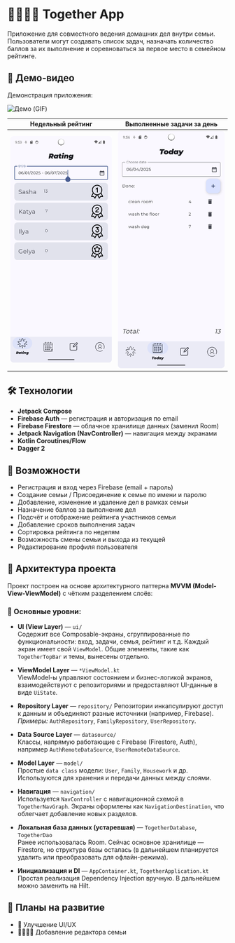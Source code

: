 # 👨‍👩‍👧‍👦 Together App

Приложение для совместного ведения домашних дел внутри семьи. Пользователи могут создавать список задач, назначать количество баллов за их выполнение и соревноваться за первое место в семейном рейтинге.

## 🎥 Демо-видео

Демонстрация приложения:

![Демо (GIF)](screenshots/App_work.gif)

| Недельный рейтинг | Выполненные задачи за день |
|----------------------|---------------------|
| ![Превью демо](screenshots/preview.png) | ![Превью демо](screenshots/preview2.png) |

## 🛠️ Технологии

- **Jetpack Compose**
- **Firebase Auth** — регистрация и авторизация по email
- **Firebase Firestore** — облачное хранилище данных (заменил Room)
- **Jetpack Navigation (NavController)** — навигация между экранами
- **Kotlin Coroutines/Flow**
- **Dagger 2**

## 📲 Возможности

- Регистрация и вход через Firebase (email + пароль)
- Создание семьи / Присоединение к семье по имени и паролю
- Добавление, изменение и удаление дел в рамках семьи
- Назначение баллов за выполнение дел
- Подсчёт и отображение рейтинга участников семьи
- Добавление сроков выполнения задач
- Сортировка рейтинга по неделям
- Возможность смены семьи и выхода из текущей
- Редактирование профиля пользователя

## 🧱 Архитектура проекта

Проект построен на основе архитектурного паттерна **MVVM (Model-View-ViewModel)** с чётким разделением слоёв:

### 📂 Основные уровни:

- **UI (View Layer)** — `ui/`  
  Содержит все Composable-экраны, сгруппированные по функциональности: вход, задачи, семья, рейтинг и т.д. Каждый экран имеет свой `ViewModel`. Общие элементы, такие как `TogetherTopBar` и темы, вынесены отдельно.

- **ViewModel Layer** — `*ViewModel.kt`  
  ViewModel-ы управляют состоянием и бизнес-логикой экранов, взаимодействуют с репозиториями и предоставляют UI-данные в виде `UiState`.

- **Repository Layer** — `repository/`
  Репозитории инкапсулируют доступ к данным и объединяют разные источники (например, Firebase).  
  _Примеры:_ `AuthRepository`, `FamilyRepository`, `UserRepository`.

- **Data Source Layer** — `datasource/`  
  Классы, напрямую работающие с Firebase (Firestore, Auth), например `AuthRemoteDataSource`, `UserRemoteDataSource`.

- **Model Layer** — `model/`  
  Простые `data class` модели: `User`, `Family`, `Housework` и др. Используются для хранения и передачи данных между слоями.

- **Навигация** — `navigation/`  
  Используется `NavController` с навигационной схемой в `TogetherNavGraph`. Экраны оформлены как `NavigationDestination`, что облегчает добавление новых разделов.

- **Локальная база данных (устаревшая)** — `TogetherDatabase`, `TogetherDao`  
  Ранее использовалась Room. Сейчас основное хранилище — Firestore, но структура базы осталась (в дальнейшем планируется удалить или преобразовать для офлайн-режима).

- **Инициализация и DI** — `AppContainer.kt`, `TogetherApplication.kt`  
  Простая реализация Dependency Injection вручную. В дальнейшем можно заменить на Hilt.

## 📌 Планы на развитие

- 🎨 Улучшение UI/UX
- 👨‍👩‍👧‍👧 Добавление редактора семьи
